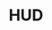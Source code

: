 ---
name: George Carter & Lydia Taghavi*
department: Department of Housing and Urban Development
title: HUD
---